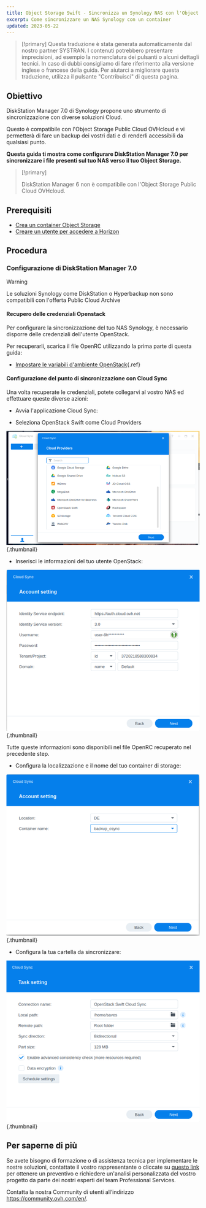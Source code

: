 ```yaml
---
title: Object Storage Swift - Sincronizza un Synology NAS con l'Object Storage
excerpt: Come sincronizzare un NAS Synology con un container
updated: 2023-05-22
---
```


> [!primary]
> Questa traduzione è stata generata automaticamente dal nostro partner SYSTRAN. I contenuti potrebbero presentare imprecisioni, ad esempio la nomenclatura dei pulsanti o alcuni dettagli tecnici. In caso di dubbi consigliamo di fare riferimento alla versione inglese o francese della guida. Per aiutarci a migliorare questa traduzione, utilizza il pulsante "Contribuisci" di questa pagina.
>

## Obiettivo

DiskStation Manager 7.0 di Synology propone uno strumento di sincronizzazione con diverse soluzioni Cloud.

Questo è compatibile con l'Object Storage Public Cloud OVHcloud e vi permetterà di fare un backup dei vostri dati e di renderli accessibili da qualsiasi punto.

**Questa guida ti mostra come configurare DiskStation Manager 7.0 per sincronizzare i file presenti sul tuo NAS verso il tuo Object Storage.**

> [!primary]
>
> DiskStation Manager 6 non è compatibile con l'Object Storage Public Cloud OVHcloud.
>

## Prerequisiti

- [Crea un container Object Storage](/pages/storage_and_backup/object_storage/pcs_create_container)
- [Creare un utente per accedere a Horizon](/pages/platform/public-cloud/create_and_delete_a_user#crea-un-utente-openstack)

## Procedura

### Configurazione di DiskStation Manager 7.0

> [!warning]
>
> Le soluzioni Synology come DiskStation o Hyperbackup non sono compatibili con l'offerta Public Cloud Archive
>

#### Recupero delle credenziali Openstack

Per configurare la sincronizzazione del tuo NAS Synology, è necessario disporre delle credenziali dell'utente OpenStack.

Per recuperarli, scarica il file OpenRC utilizzando la prima parte di questa guida:

- [Impostare le variabili d'ambiente OpenStack](/pages/platform/public-cloud/loading_openstack_environment_variables#step-1-recupera-le-variabili){.ref}

#### Configurazione del punto di sincronizzazione con Cloud Sync

Una volta recuperate le credenziali, potete collegarvi al vostro NAS ed effettuare queste diverse azioni:

- Avvia l'applicazione Cloud Sync:

- Seleziona OpenStack Swift come Cloud Providers

![public-cloud](images/DSM7_1.png){.thumbnail}

- Inserisci le informazioni del tuo utente OpenStack:

![public-cloud](images/DSM7_2.png){.thumbnail}

Tutte queste informazioni sono disponibili nel file OpenRC recuperato nel precedente step.

- Configura la localizzazione e il nome del tuo container di storage:

![public-cloud](images/DSM7_3.png){.thumbnail}

- Configura la tua cartella da sincronizzare:

![public-cloud](images/DSM7_4.png){.thumbnail}

## Per saperne di più

Se avete bisogno di formazione o di assistenza tecnica per implementare le nostre soluzioni, contattate il vostro rappresentante o cliccate su [questo link](https://www.ovhcloud.com/it/professional-services/) per ottenere un preventivo e richiedere un'analisi personalizzata del vostro progetto da parte dei nostri esperti del team Professional Services.

Contatta la nostra Community di utenti all’indirizzo <https://community.ovh.com/en/>.